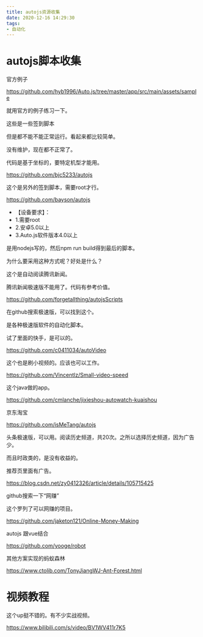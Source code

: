 ```yaml
---
title: autojs资源收集
date: 2020-12-16 14:29:30
tags:
- 自动化
---
```




# autojs脚本收集

官方例子

https://github.com/hyb1996/Auto.js/tree/master/app/src/main/assets/sample

就用官方的例子练习一下。



这些是一些签到脚本

但是都不能不能正常运行。看起来都比较简单。

没有维护，现在都不正常了。

代码是基于坐标的，要特定机型才能用。

https://github.com/bjc5233/autojs



这个是另外的签到脚本，需要root才行。

https://github.com/bayson/autojs

- 【设备要求】：
- 1.需要root
- 2.安卓5.0以上
- 3.Auto.js软件版本4.0以上

是用nodejs写的，然后npm run build得到最后的脚本。

为什么要采用这种方式呢？好处是什么？





这个是自动阅读腾讯新闻。

腾讯新闻极速版不能用了。代码有参考价值。

https://github.com/forgetallthing/autojsScripts



在github搜索极速版，可以找到这个。

是各种极速版软件的自动化脚本。

试了里面的快手，是可以的。

https://github.com/c0411034/autoVideo

这个也是刷小视频的。应该也可以工作。

https://github.com/Vincentlz/Small-video-speed

这个java做的app。

https://github.com/cmlanche/jixieshou-autowatch-kuaishou

京东淘宝

https://github.com/isMeTang/autojs

头条极速版，可以用。阅读历史频道，共20次。之所以选择历史频道，因为广告少。

而且时政类的，是没有收益的。

推荐页里面有广告。

https://blog.csdn.net/zy0412326/article/details/105715425



github搜索一下“网赚”

这个罗列了可以网赚的项目。

https://github.com/jaketon121/Online-Money-Making



autojs 跟vue结合

https://github.com/yooge/robot



其他方案实现的蚂蚁森林

https://www.ctolib.com/TonyJiangWJ-Ant-Forest.html



# 视频教程

这个up挺不错的。有不少实战视频。

https://www.bilibili.com/s/video/BV1WV411r7K5

